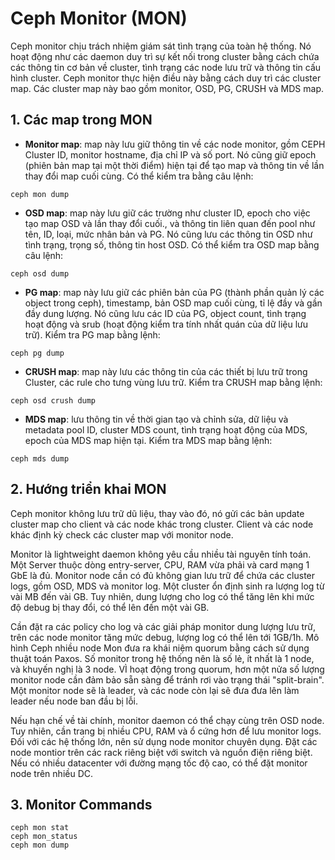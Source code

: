 # Ceph Monitor (MON)
Ceph monitor chịu trách nhiệm giám sát tình trạng của toàn hệ thống. Nó hoạt động như các daemon duy trì sự kết nối trong cluster bằng cách chứa các thông tin cơ bản về cluster, tình trạng các node lưu trữ và thông tin cấu hình cluster. Ceph monitor thực hiện điều này bằng cách duy trì các cluster map. Các cluster map này bao gồm monitor, OSD, PG, CRUSH và MDS map.

## 1. Các map trong MON
 - **Monitor map**: map này lưu giữ thông tin về các node monitor, gồm CEPH Cluster ID, monitor hostname, địa chỉ IP và số port. Nó cũng giữ epoch (phiên bản map tại một thời điểm) hiện tại để tạo map và thông tin về lần thay đổi map cuối cùng. Có thể kiểm tra bằng câu lệnh:
  ```
  ceph mon dump
  ```

 - **OSD map**: map này lưu giữ các trường như cluster ID, epoch cho việc tạo map OSD và lần thay đổi cuối., và thông tin liên quan đến pool như tên, ID, loại, mức nhân bản và PG. Nó cũng lưu các thông tin OSD như tình trạng, trọng số, thông tin host OSD. Có thể kiểm tra OSD map bằng câu lệnh:
  ```
  ceph osd dump
  ```

 - **PG map**: map này lưu giữ các phiên bản của PG (thành phần quản lý các object trong ceph), timestamp, bản OSD map cuối cùng, tỉ lệ đầy và gần đầy dung lượng. Nó cũng lưu các ID của PG, object count, tình trạng hoạt động và srub (hoạt động kiểm tra tính nhất quán của dữ liệu lưu trữ). Kiểm tra PG map bằng lệnh:
  ```
  ceph pg dump
  ```

 - **CRUSH map**: map này lưu các thông tin của các thiết bị lưu trữ trong Cluster, các rule cho tưng vùng lưu trữ. Kiểm tra CRUSH map bằng lệnh:
  ```
  ceph osd crush dump
  ```

 - **MDS map**: lưu thông tin về thời gian tạo và chỉnh sửa, dữ liệu và metadata pool ID, cluster MDS count, tình trạng hoạt động của MDS, epoch của MDS map hiện tại. Kiểm tra MDS map bằng lệnh:
  ```
  ceph mds dump
  ```

## 2. Hướng triển khai MON
Ceph monitor không lưu trữ dũ liệu, thay vào đó, nó gửi các bản update cluster map cho client và các node khác trong cluster. Client và các node khác định kỳ check các cluster map với monitor node.

Monitor là lightweight daemon không yêu cầu nhiều tài nguyên tính toán. Một Server thuộc dòng entry-server, CPU, RAM vừa phải và card mạng 1 GbE là đủ. Monitor node cần có đủ không gian lưu trữ để chứa các cluster logs, gồm OSD, MDS và monitor log. Một cluster ổn định sinh ra lượng log từ vài MB đến vài GB. Tuy nhiên, dung lượng cho log có thể tăng lên khi mức độ debug bị thay đổi, có thể lên đến một vài GB.

Cần đặt ra các policy cho log và các giải pháp monitor dung lượng lưu trữ, trên các node monitor tăng mức debug, lượng log có thể lên tới 1GB/1h.
Mô hình Ceph nhiều node Mon đưa ra khái niệm quorum bằng cách sử dụng thuật toán Paxos. Số monitor trong hệ thống nên là số lẻ, ít nhất là 1 node, và khuyến nghị là 3 node. VÌ hoạt động trong quorum, hơn một nửa số lượng monitor node cần đảm bảo sẵn sàng để tránh rơi vào trạng thái "split-brain". Một monitor node sẽ là leader, và các node còn lại sẽ đưa đưa lên làm leader nếu node ban đầu bị lỗi.

Nếu hạn chế về tài chính, monitor daemon có thể chạy cùng trên OSD node. Tuy nhiên, cần trang bị nhiều CPU, RAM và ổ cứng hơn để lưu monitor logs.
Đối với các hệ thống lớn, nên sử dụng node monitor chuyên dụng. Đặt các node montior trên các rack riêng biệt với switch và nguồn điện riêng biệt. Nếu có nhiều datacenter với đường mạng tốc độ cao, có thể đặt monitor node trên nhiều DC.

## 3. Monitor Commands


  ```
  ceph mon stat
  ceph mon_status
  ceph mon dump
  ``` 

 
